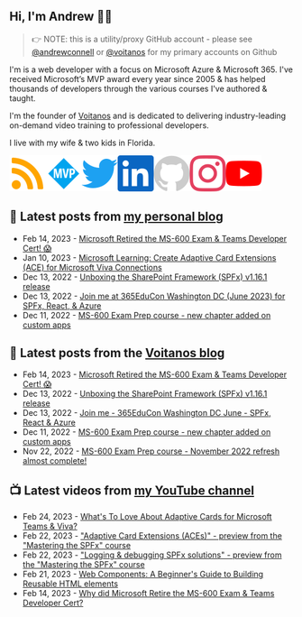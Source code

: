 ## Hi, I'm Andrew 👋🏼

> 👉 NOTE: this is a utility/proxy GitHub account - please see [@andrewconnell](/andrewconnell) or [@voitanos](/voitanos) for my primary accounts on Github

I'm is a web developer with a focus on Microsoft Azure & Microsoft 365. I've received Microsoft’s MVP award every year since 2005 & has helped thousands of developers through the various courses I've authored & taught.

I'm the founder of [Voitanos](https://www.voitanos.io) and is dedicated to delivering industry-leading on-demand video training to professional developers.

I live with my wife & two kids in Florida.

[![](./images/rss.svg)](https://www.andrewconnell.com)[![](./images/mvp.svg)](https://mvp.microsoft.com/en-us/PublicProfile/21083?fullName=Andrew%20Connell)[![](./images/twitter.svg)](https://www.twitter.com/andrewconnell)[![](./images/linkedin.svg)](https://www.linkedin.com/in/andrewconnell)[![](./images/github.svg)](https://www.github.com/andrewconnell)[![](./images/instagram.svg)](https://www.instagram.com/andrewconnell1)[![](./images/youtube.svg)](https://www.youtube.com/voitanosio)

## 📘 Latest posts from [my personal blog](https://www.andrewconnell.com)
<!-- MYBLOG-POST-LIST:START -->
- Feb 14, 2023 - [Microsoft Retired the MS-600 Exam &amp; Teams Developer Cert! 😱](https://www.andrewconnell.com/blog/microsoft-retired-ms600-microsoft-teams-developer-certification/)
- Jan 10, 2023 - [Microsoft Learning: Create Adaptive Card Extensions &lpar;ACE&rpar; for Microsoft Viva Connections](https://www.andrewconnell.com/blog/mslearning-sharepoint-create-adaptive-card-extensions-viva-connections/)
- Dec 13, 2022 - [Unboxing the SharePoint Framework &lpar;SPFx&rpar; v1.16.1 release](https://www.andrewconnell.com/blog/sharepoint-framework-v1-16-1-whats-in-latest-update-of-spfx/)
- Dec 13, 2022 - [Join me at 365EduCon Washington DC &lpar;June 2023&rpar; for SPFx, React, &amp; Azure](https://www.andrewconnell.com/blog/joinme-365educon-spfest-washingtondc-2023/)
- Dec 11, 2022 - [MS-600 Exam Prep course - new chapter added on custom apps](https://www.andrewconnell.com/blog/ms600-exam-prep-december-2022-refresh/)<!-- MYBLOG-POST-LIST:END -->

## 📙 Latest posts from the [Voitanos blog](https://www.voitanos.io/blog)
<!-- VOITANOSBLOG-POST-LIST:START -->
- Feb 14, 2023 - [Microsoft Retired the MS-600 Exam &amp; Teams Developer Cert! 😱](https://www.voitanos.io/blog/microsoft-retired-ms600-microsoft-teams-developer-certification/)
- Dec 13, 2022 - [Unboxing the SharePoint Framework &lpar;SPFx&rpar; v1.16.1 release](https://www.voitanos.io/blog/sharepoint-framework-v1-16-1-whats-in-latest-update-of-spfx/)
- Dec 13, 2022 - [Join me - 365EduCon Washington DC June - SPFx, React &amp; Azure](https://www.voitanos.io/blog/joinme-365educon-spfest-washingtondc-2023/)
- Dec 11, 2022 - [MS-600 Exam Prep course - new chapter added on custom apps](https://www.voitanos.io/blog/ms600-exam-prep-december-2022-refresh/)
- Nov 22, 2022 - [MS-600 Exam Prep course - November 2022 refresh almost complete!](https://www.voitanos.io/blog/ms600-exam-prep-november-2022-refresh-2/)<!-- VOITANOSBLOG-POST-LIST:END -->

## 📺 Latest videos from [my YouTube channel](https://www.youtube.com/voitanosio)
<!-- VOITANOSYOUTUBE-POST-LIST:START -->
- Feb 24, 2023 - [What&#39;s To Love About Adaptive Cards for Microsoft Teams &amp; Viva?](https://www.youtube.com/watch?v=eGj-NzVihdk)
- Feb 22, 2023 - [&quot;Adaptive Card Extensions &lpar;ACEs&rpar;&quot; - preview from the &quot;Mastering the SPFx&quot; course](https://www.youtube.com/watch?v=7_aX1zGWAc0)
- Feb 22, 2023 - [&quot;Logging &amp; debugging SPFx solutions&quot; - preview from the &quot;Mastering the SPFx&quot; course](https://www.youtube.com/watch?v=rRFO_bsuR34)
- Feb 21, 2023 - [Web Components: A Beginner&#39;s Guide to Building Reusable HTML elements](https://www.youtube.com/watch?v=zmqGV_bQ21Y)
- Feb 14, 2023 - [Why did Microsoft Retire the MS-600 Exam &amp; Teams Developer Cert?](https://www.youtube.com/watch?v=Q2vmwVXpobw)<!-- VOITANOSYOUTUBE-POST-LIST:END -->
